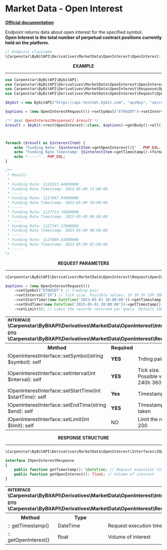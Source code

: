# Market Data - Open Interest
<b>[Official documentation](https://bybit-exchange.github.io/docs/derivatives/public/open-interest)</b>
<p>Endpoint returns data about open interest for the specified symbol. <br />
<b>Open Interest is the total number of perpetual contract positions currently held on the platform.</b></p>

```php
// Endpoint classname
\Carpenstar\ByBitAPI\Derivatives\MarketData\OpenInterest\OpenInterest::class
```

<p align="center" width="100%"><b>EXAMPLE</b></p>

---

```php
use Carpenstar\ByBitAPI\BybitAPI;
use Carpenstar\ByBitAPI\Derivatives\MarketData\OpenInterest\OpenInterest;
use Carpenstar\ByBitAPI\Derivatives\MarketData\OpenInterest\Response\OpenInterestResponse;
use Carpenstar\ByBitAPI\Derivatives\MarketData\OpenInterest\Request\OpenInterestRequest;

$bybit = new BybitAPI("https://api-testnet.bybit.com", "apiKey", "secret");

$options = (new OpenInterestRequest())->setSymbol("ETHUSDT")->setInterval("1h")->setLimit(5);

/** @var OpenInterestResponse[] $result */
$result = $bybit->rest(OpenInterest::class, $options)->getBody()->all();



foreach ($result as $interestItem) {
    echo "Funding Rate: {$interestItem->getOpenInterest()}" . PHP_EOL;
    echo "Funding Rate Timestamp: {$interestItem->getTimestamp()->format("Y-m-d H:i:s")}" . PHP_EOL;
    echo "-----" . PHP_EOL;
}

/**
 * Result:
 *
 * Funding Rate: 1128313.46000000
 * Funding Rate Timestamp: 2023-05-09 11:00:00
 * -----
 * Funding Rate: 1127687.94000000
 * Funding Rate Timestamp: 2023-05-09 10:00:00
 * -----
 * Funding Rate: 1127713.76000000
 * Funding Rate Timestamp: 2023-05-09 09:00:00
 * -----
 * Funding Rate: 1127747.17000000
 * Funding Rate Timestamp: 2023-05-09 08:00:00
 * -----
 * Funding Rate: 1127889.81000000
 * Funding Rate Timestamp: 2023-05-09 07:00:00
 * -----
*/
```  

<p align="center" width="100%"><b>REQUEST PARAMETERS</b></p>

---

```php
\Carpenstar\ByBitAPI\Derivatives\MarketData\OpenInterest\Request\OpenInterestRequest::class   

$options = (new OpenInterestRequest())
    ->setSymbol("ETHUSDT") // Trading pair
    ->setInterval("1h") // Tick size. Possible values: 1h 3h 5h 15h 30h 60h 120h 240h 360h 720h D M W
    ->setStartTime((new DateTime('2023-05-01 10:00:00'))->getTimestamp()) // Timestamp FROM which the data slice is taken
    ->setEndTime((new DateTime('2023-05-01 20:00:00'))->getTimestamp()) // Timestamp BEFORE which the data slice is taken
    ->setLimit(5); // Limit the records returned per query. Default 200
```  
<table style="width: 100%">
  <tr>
    <td colspan="3">
        <sup><b>INTERFACE</b></sup> <br />
        <b>\Carpenstar\ByBitAPI\Derivatives\MarketData\OpenInterest\Interfaces\IOpenInterestInterface::class</b>
    </td>
  </tr>
  <tr>
    <td colspan="3">
        <sup><b>DTO</b></sup> <br />
        <b>\Carpenstar\ByBitAPI\Derivatives\MarketData\OpenInterest\Request\OpenInterestRequest::class</b>
    </td>
  </tr>
  <tr>
    <th style="width: 40%; text-align: center">Method</th>
    <th style="width: 10%; text-align: center">Required</th>
    <th style="width: 50%; text-align: center">Description</th>
  </tr>
  <tr>
    <td>IOpenInterestInterface::setSymbol(string $symbol): self</td>
    <td><b>YES</b></td>
    <td>Trding pair</td>
  </tr>
  <tr>
    <td>IOpenInterestInterface::setInterval(int $interval): self</td>
    <td><b>YES</b></td>
    <td>
      Tick size. <br />
      Possible values: 1h 3h 5h 15h 30h 60h 120h 240h 360h 720h D M W
    </td>
  </tr>
  <tr>
    <td>IOpenInterestInterface::setStartTime(int $startTime): self</td>
    <td><b>Yes</b></td>
    <td>Timestamp FROM which the data slice is taken </td>
  </tr>
  <tr>
    <td>IOpenInterestInterface::setEndTime(string $end): self</td>
    <td><b>YES</b></td>
    <td>Timestamp BEFORE which the data slice is taken</td>
  </tr>
  <tr>
    <td>IOpenInterestInterface::setLimit(int $limit): self</td>
    <td>NO</td>
    <td>Limit the records returned per query. Default 200</td>
  </tr>
</table>

<p align="center" width="100%"><b>RESPONSE STRUCTURE</b></p>

---

```php
\Carpenstar\ByBitAPI\Derivatives\MarketData\OpenInterest\Interfaces\IOpenInterestResponse::class

interface IOpenInterestResponse
{
    public function getTimestamp(): \DateTime; // Request execution time
    public function getOpenInterest(): float; // Volume of interest
}
```
<table style="width: 100%">
  <tr>
    <td colspan="3">
        <sup><b>INTERFACE</b></sup> <br />
        <b>\Carpenstar\ByBitAPI\Derivatives\MarketData\OpenInterest\Interfaces\IOpenInterestResponse::class</b>
    </td>
  </tr>
  <tr>
    <td colspan="3">
        <sup><b>DTO</b></sup> <br />
        <b>\Carpenstar\ByBitAPI\Derivatives\MarketData\OpenInterest\Response\OpenInterestResponse::class</b>
    </td>
  </tr>
  <tr>
    <th style="width: 20%; text-align: center">Method</th>
    <th style="width: 20%; text-align: center">Type</th>
    <th style="width: 60%; text-align: center">Description</th>
  </tr>
  <tr>
    <td>:: getTimestamp()</td>
    <td>DateTime</td>
    <td>Request execution time</td>
  </tr>
  <tr>
    <td>:: getOpenInterest()</td>
    <td>float</td>
    <td>Volume of interest</td>
  </tr>
</table>